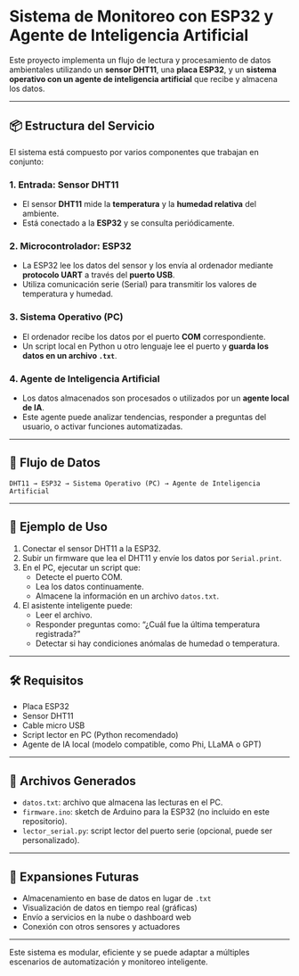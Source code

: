 # Sistema de Monitoreo con ESP32 y Agente de Inteligencia Artificial

Este proyecto implementa un flujo de lectura y procesamiento de datos ambientales utilizando un **sensor DHT11**, una **placa ESP32**, y un **sistema operativo con un agente de inteligencia artificial** que recibe y almacena los datos.

---

## 📦 Estructura del Servicio

El sistema está compuesto por varios componentes que trabajan en conjunto:

### 1. **Entrada: Sensor DHT11**
- El sensor **DHT11** mide la **temperatura** y la **humedad relativa** del ambiente.
- Está conectado a la **ESP32** y se consulta periódicamente.

### 2. **Microcontrolador: ESP32**
- La ESP32 lee los datos del sensor y los envía al ordenador mediante **protocolo UART** a través del **puerto USB**.
- Utiliza comunicación serie (Serial) para transmitir los valores de temperatura y humedad.

### 3. **Sistema Operativo (PC)**
- El ordenador recibe los datos por el puerto **COM** correspondiente.
- Un script local en Python u otro lenguaje lee el puerto y **guarda los datos en un archivo `.txt`**.

### 4. **Agente de Inteligencia Artificial**
- Los datos almacenados son procesados o utilizados por un **agente local de IA**.
- Este agente puede analizar tendencias, responder a preguntas del usuario, o activar funciones automatizadas.

---

## 🔁 Flujo de Datos

```
DHT11 → ESP32 → Sistema Operativo (PC) → Agente de Inteligencia Artificial
```

---

## 🧪 Ejemplo de Uso

1. Conectar el sensor DHT11 a la ESP32.
2. Subir un firmware que lea el DHT11 y envíe los datos por `Serial.print`.
3. En el PC, ejecutar un script que:
    - Detecte el puerto COM.
    - Lea los datos continuamente.
    - Almacene la información en un archivo `datos.txt`.
4. El asistente inteligente puede:
    - Leer el archivo.
    - Responder preguntas como: “¿Cuál fue la última temperatura registrada?”
    - Detectar si hay condiciones anómalas de humedad o temperatura.

---

## 🛠 Requisitos

- Placa ESP32
- Sensor DHT11
- Cable micro USB
- Script lector en PC (Python recomendado)
- Agente de IA local (modelo compatible, como Phi, LLaMA o GPT)

---

## 📁 Archivos Generados

- `datos.txt`: archivo que almacena las lecturas en el PC.
- `firmware.ino`: sketch de Arduino para la ESP32 (no incluido en este repositorio).
- `lector_serial.py`: script lector del puerto serie (opcional, puede ser personalizado).

---

## 🚀 Expansiones Futuras

- Almacenamiento en base de datos en lugar de `.txt`
- Visualización de datos en tiempo real (gráficas)
- Envío a servicios en la nube o dashboard web
- Conexión con otros sensores y actuadores

---

Este sistema es modular, eficiente y se puede adaptar a múltiples escenarios de automatización y monitoreo inteligente.
